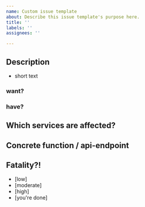 ```yaml
---
name: Custom issue template
about: Describe this issue template's purpose here.
title: ''
labels: ''
assignees: ''

---
```


## Description
- short text
### want?
### have?
## Which services are affected?

## Concrete function / api-endpoint

## Fatality?!
- [low]
- [moderate]
- [high]
- [you're done]
